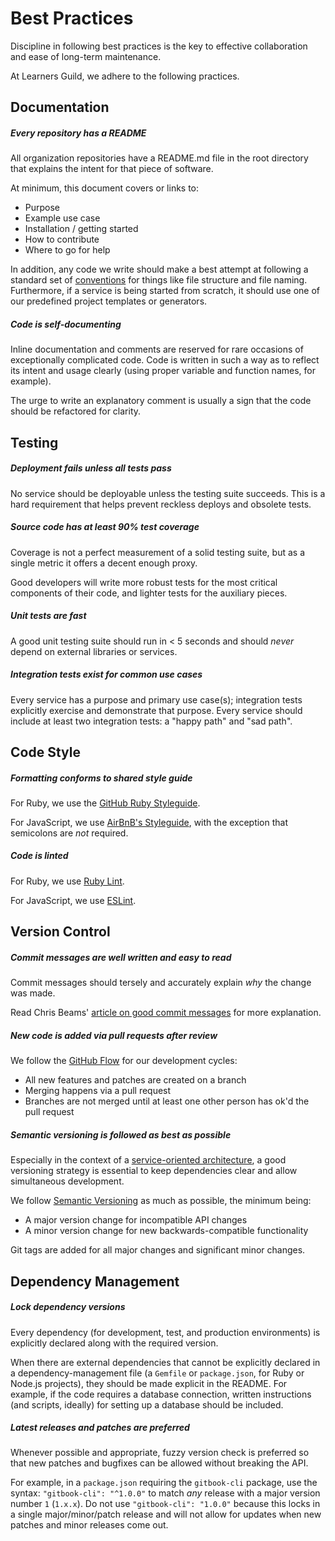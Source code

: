 # Best Practices

Discipline in following best practices is the key to effective collaboration and ease of long-term maintenance.

At Learners Guild, we adhere to the following practices.

## Documentation

##### Every repository has a README

All organization repositories have a README.md file in the root directory that explains the intent for that piece of software.

At minimum, this document covers or links to:

- Purpose
- Example use case
- Installation / getting started
- How to contribute
- Where to go for help

In addition, any code we write should make a best attempt at following a standard set of [conventions](conventions.md) for things like file structure and file naming. Furthermore, if a service is being started from scratch, it should use one of our predefined project templates or generators.

##### Code is self-documenting

Inline documentation and comments are reserved for rare occasions of exceptionally complicated code. Code is written in such a way as to reflect its intent and usage clearly (using proper variable and function names, for example).

The urge to write an explanatory comment is usually a sign that the code should be refactored for clarity.

## Testing

##### Deployment fails unless all tests pass

No service should be deployable unless the testing suite succeeds. This is a hard requirement that helps prevent reckless deploys and obsolete tests.

##### Source code has at least 90% test coverage

Coverage is not a perfect measurement of a solid testing suite, but as a single metric it offers a decent enough proxy.

Good developers will write more robust tests for the most critical components of their code, and lighter tests for the auxiliary pieces.

##### Unit tests are fast

A good unit testing suite should run in < 5 seconds and should _never_ depend on external libraries or services.

##### Integration tests exist for common use cases

Every service has a purpose and primary use case(s); integration tests explicitly exercise and demonstrate that purpose. Every service should include at least two integration tests: a "happy path" and "sad path".

## Code Style

##### Formatting conforms to shared style guide

For Ruby, we use the [GitHub Ruby Styleguide][gh-ruby-styleguide].

For JavaScript, we use [AirBnB's Styleguide][airbnb-js-styleguide], with the exception that semicolons are _not_ required.

##### Code is linted

For Ruby, we use [Ruby Lint][ruby-lint].

For JavaScript, we use [ESLint][eslint].

## Version Control

##### Commit messages are well written and easy to read

Commit messages should tersely and accurately explain _why_ the change was made.

Read Chris Beams' [article on good commit messages][good-commit-messages] for more explanation.

##### New code is added via pull requests after review

We follow the [GitHub Flow][gh-flow] for our development cycles:

- All new features and patches are created on a branch
- Merging happens via a pull request
- Branches are not merged until at least one other person has ok'd the pull request

##### Semantic versioning is followed as best as possible

Especially in the context of a [service-oriented architecture][soa], a good versioning strategy is essential to keep dependencies clear and allow simultaneous development.

We follow [Semantic Versioning][semver] as much as possible, the minimum being:

- A major version change for incompatible API changes
- A minor version change for new backwards-compatible functionality

Git tags are added for all major changes and significant minor changes.

## Dependency Management

##### Lock dependency versions

Every dependency (for development, test, and production environments) is explicitly declared along with the required version.

When there are external dependencies that cannot be explicitly declared in a dependency-management file (a `Gemfile` or `package.json`, for Ruby or Node.js projects), they should be made explicit in the README. For example, if the code requires a database connection, written instructions (and scripts, ideally) for setting up a database should be included.

##### Latest releases and patches are preferred

Whenever possible and appropriate, fuzzy version check is preferred so that new patches and bugfixes can be allowed without breaking the API.

For example, in a `package.json` requiring the `gitbook-cli` package, use the syntax: `"gitbook-cli": "^1.0.0"` to match _any_ release with a major version number `1` (`1.x.x`). Do not use `"gitbook-cli": "1.0.0"` because this locks in a single major/minor/patch release and will not allow for updates when new patches and minor releases come out.

<!-- references -->

[ruby-lint]:https://github.com/YorickPeterse/ruby-lint
[eslint]:http://eslint.org/
[good-commit-messages]:http://chris.beams.io/posts/git-commit/
[gh-ruby-styleguide]:https://github.com/styleguide/ruby
[airbnb-js-styleguide]:https://github.com/airbnb/javascript
[gh-flow]:https://guides.github.com/introduction/flow/
[soa]:../global-requirements/soa.md
[semver]:http://semver.org/
